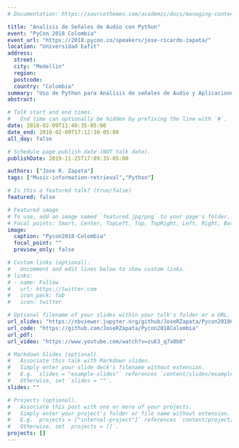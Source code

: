 ```yaml
---
# Documentation: https://sourcethemes.com/academic/docs/managing-content/

title: "Analisis de Señales de Audio con Python"
event: "PyCon 2018 Colombia"
event_url: "https://2018.pycon.co/speakers/jose-ricardo-zapata/"
location: "Universidad Eafit"
address:
  street:
  city: "Medellin"
  region:
  postcode:
  country: "Colombia"
summary: "Uso de Python para Analisis de señales de Audio y Aplicaciones de Music Information Retrieval (Extraccion Automatica de informacion Musical)."
abstract:

# Talk start and end times.
#   End time can optionally be hidden by prefixing the line with `#`.
date: 2018-02-09T11:40:35-05:00
date_end: 2018-02-09T17:12:30-05:00
all_day: false

# Schedule page publish date (NOT talk date).
publishDate: 2019-11-25T17:09:35-05:00

authors: ["Jose R. Zapata"]
tags: ["Music-information-retrieval","Python"]

# Is this a featured talk? (true/false)
featured: false

# Featured image
# To use, add an image named `featured.jpg/png` to your page's folder. 
# Focal points: Smart, Center, TopLeft, Top, TopRight, Left, Right, BottomLeft, Bottom, BottomRight.
image:
  caption: "Pycon2018-Colombia"
  focal_point: ""
  preview_only: false

# Custom links (optional).
#   Uncomment and edit lines below to show custom links.
# links:
# - name: Follow
#   url: https://twitter.com
#   icon_pack: fab
#   icon: twitter

# Optional filename of your slides within your talk's folder or a URL.
url_slides: "https://nbviewer.jupyter.org/github/JoseRZapata/Pycon2018Colombia/blob/master/Pycon2018-AudioAnalysis-en.ipynb"
url_code: "https://github.com/JoseRZapata/Pycon2018Colombia"
url_pdf:
url_video: "https://www.youtube.com/watch?v=zu63_q7x8b0"

# Markdown Slides (optional).
#   Associate this talk with Markdown slides.
#   Simply enter your slide deck's filename without extension.
#   E.g. `slides = "example-slides"` references `content/slides/example-slides.md`.
#   Otherwise, set `slides = ""`.
slides: ""

# Projects (optional).
#   Associate this post with one or more of your projects.
#   Simply enter your project's folder or file name without extension.
#   E.g. `projects = ["internal-project"]` references `content/project/deep-learning/index.md`.
#   Otherwise, set `projects = []`.
projects: []
---
```


